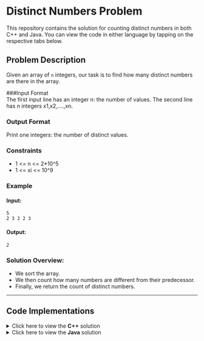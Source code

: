 # Distinct Numbers Problem

This repository contains the solution for counting distinct numbers in both C++ and Java. You can view the code in either language by tapping on the respective tabs below.

## Problem Description
Given an array of `n` integers, our task is to find how many distinct numbers are there in the array.

###Input Format <br>
The first input line has an integer n: the number of values.
The second line has n integers x1,x2,....,xn.

### Output Format <br>
Print one integers: the number of distinct values.

### Constraints

- 1 <= n <= 2*10^5
- 1 <= xi <= 10^9
### Example
#### Input:
`5`
<br>
`
2 3 2 2 3
`
#### Output:
`2`

### Solution Overview:
- We sort the array.
- We then count how many numbers are different from their predecessor.
- Finally, we return the count of distinct numbers.

---

## Code Implementations

<details>
<summary>Click here to view the <b>C++</b> solution
</summary>

```cpp
#include <iostream>
#include<vector>
#include<algorithm>
using namespace std;

int main() {
    int n, answer = 0;
    cin >> n;
    vector<int> values(n);
    for (int i = 0; i < n; i++) {
        cin >> values[i];
    }
    sort(values.begin(), values.end());
    for (int i = 1; i < n; i++) {
        if (values[i] != values[i - 1]) {
            answer++;
        }
    }
    cout << answer + 1 << endl;
}
```
</details>

<details>
<summary>Click here to view the <b>Java</b> solution
</summary>

```java
import java.util.*;

public class DistinctNumbers {
    public static void main(String[] args) {
        try (Scanner sc = new Scanner(System.in)) {
            int n = sc.nextInt();
            int[] a = new int[n];
            for (int i = 0; i < n; i++) {
                a[i] = sc.nextInt();
            }
            Arrays.sort(a);
            int ans = 0;
            for (int i = 1; i < n; i++) {
                if (a[i] != a[i-1]) {
                    ans++;
                }
            }
            System.out.println(ans + 1);
        }
    }
}
